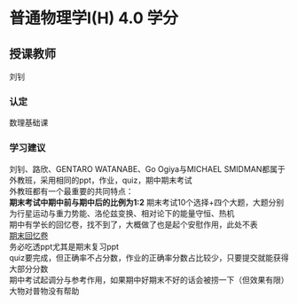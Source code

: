 # 普通物理学I(H)  4.0 学分
## 授课教师
刘钊

### 认定
数理基础课

### 学习建议
刘钊、路欣、GENTARO WATANABE、Go Ogiya与MICHAEL SMIDMAN都属于外教班，采用相同的ppt，作业，quiz，期中期末考试  
外教班都有一个最重要的共同特点：  
**期末考试中期中前与期中后的比例为1:2**
期末考试10个选择+四个大题，大题分别为行星运动与重力势能、洛伦兹变换、相对论下的能量守恒、热机  
期中有学长的回忆卷，找不到了，大概做了也是起个安慰作用，此处不表    
[期末回忆卷](https://www.cc98.org/topic/5921654)  
务必吃透ppt尤其是期末复习ppt  
quiz要完成，但正确率不占分数，作业的正确率分数占比较少，只要提交就能获得大部分分数  
期中考试起调分与参考作用，如果期中好期末不好的话会被捞一下（但效果有限）  
大物对普物没有帮助  